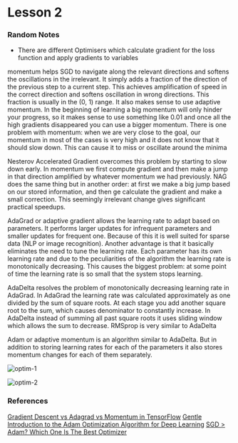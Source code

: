 # Lesson 2

### Random Notes

- There are different Optimisers which calculate gradient for the loss function and apply gradients to variables

momentum helps SGD to navigate along the relevant directions and softens the oscillations in the irrelevant. It simply adds a fraction of the direction of the previous step to a current step. This achieves amplification of speed in the correct direction and softens oscillation in wrong directions. This fraction is usually in the (0, 1) range. It also makes sense to use adaptive momentum. In the beginning of learning a big momentum will only hinder your progress, so it makes sense to use something like 0.01 and once all the high gradients disappeared you can use a bigger momentum. There is one problem with momentum: when we are very close to the goal, our momentum in most of the cases is very high and it does not know that it should slow down. This can cause it to miss or oscillate around the minima

Nesterov Accelerated Gradient overcomes this problem by starting to slow down early. In momentum we first compute gradient and then make a jump in that direction amplified by whatever momentum we had previously. NAG does the same thing but in another order: at first we make a big jump based on our stored information, and then ge calculate the gradient and make a small correction. This seemingly irrelevant change gives significant practical speedups.

AdaGrad or adaptive gradient allows the learning rate to adapt based on parameters. It performs larger updates for infrequent parameters and smaller updates for frequent one. Because of this it is well suited for sparse data (NLP or image recognition). Another advantage is that it basically eliminates the need to tune the learning rate. Each parameter has its own learning rate and due to the peculiarities of the algorithm the learning rate is monotonically decreasing. This causes the
biggest problem: at some point of time the learning rate is so small that the system stops learning.

AdaDelta resolves the problem of monotonically decreasing learning rate in AdaGrad. In AdaGrad the learning rate was calculated approximately as one divided by the sum of square roots. At each stage you add another square root to the sum, which causes denominator to constantly increase. In AdaDelta instead of summing all past square roots it uses sliding window which allows the sum to decrease. RMSprop is very similar to AdaDelta

Adam or adaptive momentum is an algorithm similar to AdaDelta. But in addition to storing learning rates for each of the parameters it also stores momentum changes for each of them separately.

![optim-1](https://i.stack.imgur.com/qAx2i.gif)

![optim-2](https://i.stack.imgur.com/1obtV.gif)


### References

[Gradient Descent vs Adagrad vs Momentum in TensorFlow](https://stackoverflow.com/questions/36162180/gradient-descent-vs-adagrad-vs-momentum-in-tensorflow)
[Gentle Introduction to the Adam Optimization Algorithm for Deep Learning](https://machinelearningmastery.com/adam-optimization-algorithm-for-deep-learning/)
[SGD > Adam? Which One Is The Best Optimizer](https://shaoanlu.wordpress.com/2017/05/29/sgd-all-which-one-is-the-best-optimizer-dogs-vs-cats-toy-experiment/)